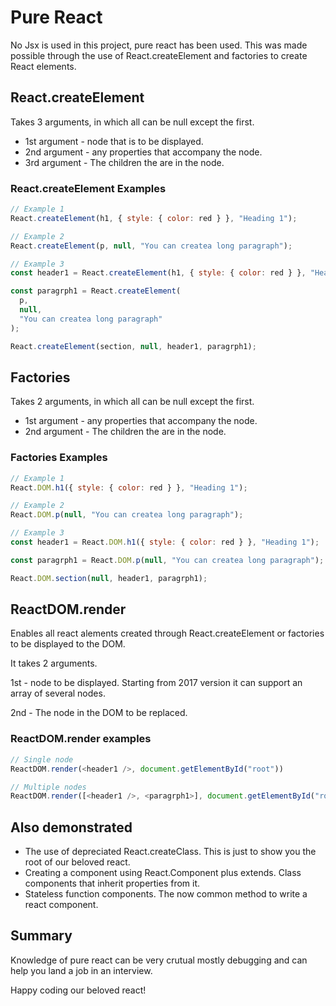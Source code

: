 # Pure React

No Jsx is used in this project, pure react has been used. This was made possible through the use of React.createElement and factories to create React elements.

## React.createElement

Takes 3 arguments, in which all can be null except the first.

- 1st argument - node that is to be displayed.
- 2nd argument - any properties that accompany the node.
- 3rd argument - The children the are in the node.

### React.createElement Examples

```javascript
// Example 1
React.createElement(h1, { style: { color: red } }, "Heading 1");

// Example 2
React.createElement(p, null, "You can createa long paragraph");

// Example 3
const header1 = React.createElement(h1, { style: { color: red } }, "Heading 1");

const paragrph1 = React.createElement(
  p,
  null,
  "You can createa long paragraph"
);

React.createElement(section, null, header1, paragrph1);
```

## Factories

Takes 2 arguments, in which all can be null except the first.

- 1st argument - any properties that accompany the node.
- 2nd argument - The children the are in the node.

### Factories Examples

```javascript
// Example 1
React.DOM.h1({ style: { color: red } }, "Heading 1");

// Example 2
React.DOM.p(null, "You can createa long paragraph");

// Example 3
const header1 = React.DOM.h1({ style: { color: red } }, "Heading 1");

const paragrph1 = React.DOM.p(null, "You can createa long paragraph");

React.DOM.section(null, header1, paragrph1);
```

## ReactDOM.render

Enables all react alements created through React.createElement or factories to be displayed to the DOM.

It takes 2 arguments.

1st - node to be displayed. Starting from 2017 version it can support an array of several nodes.

2nd - The node in the DOM to be replaced.

### ReactDOM.render examples

```javascript
// Single node
ReactDOM.render(<header1 />, document.getElementById("root"))

// Multiple nodes
ReactDOM.render([<header1 />, <paragrph1>], document.getElementById("root"))

```

## Also demonstrated

- The use of depreciated React.createClass. This is just to show you the root of our beloved react.
- Creating a component using React.Component plus extends. Class components that inherit properties from it.
- Stateless function components. The now common method to write a react component.

## Summary

Knowledge of pure react can be very crutual mostly debugging and can help you land a job in an interview.

Happy coding our beloved react!
